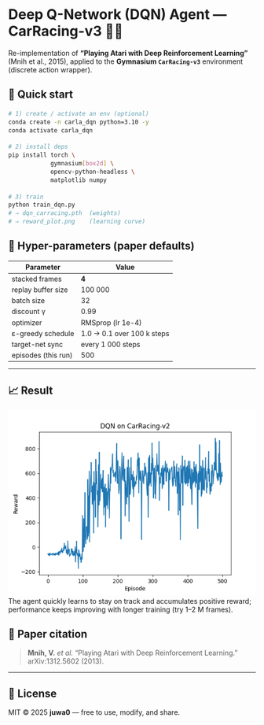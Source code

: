 # Deep Q-Network (DQN) Agent — CarRacing-v3 🚗💨

Re-implementation of **“Playing Atari with Deep Reinforcement Learning”**
(Mnih et al., 2015), applied to the **Gymnasium `CarRacing-v3`** environment (discrete action wrapper).



## 🔧 Quick start

```bash
# 1) create / activate an env (optional)
conda create -n carla_dqn python=3.10 -y
conda activate carla_dqn

# 2) install deps
pip install torch \
            gymnasium[box2d] \
            opencv-python-headless \
            matplotlib numpy

# 3) train
python train_dqn.py
# ⇒ dqn_carracing.pth  (weights)
# ⇒ reward_plot.png    (learning curve)
```

## 📝 Hyper-parameters (paper defaults)

| Parameter           | Value                      |
| ------------------- | -------------------------- |
| stacked frames      | **4**                      |
| replay buffer size  | 100 000                    |
| batch size          | 32                         |
| discount γ          | 0.99                       |
| optimizer           | RMSprop (lr 1e-4)          |
| ε-greedy schedule   | 1.0 → 0.1 over 100 k steps |
| target-net sync     | every 1 000 steps          |
| episodes (this run) | 500                        |

---

## 📈 Result

![Reward curve](reward_plot.png)
The agent quickly learns to stay on track and accumulates positive reward; performance keeps improving with longer training (try 1–2 M frames).


## 📜 Paper citation

> **Mnih, V.** *et al.* “Playing Atari with Deep Reinforcement Learning.”
> arXiv:1312.5602 (2013).

---

## 📄 License

MIT © 2025 **juwa0** — free to use, modify, and share.

